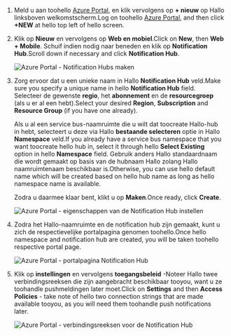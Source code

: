 

1. <span data-ttu-id="b8dc6-101">Meld u aan toohello [Azure Portal](https://portal.azure.com), en klik vervolgens op **+ nieuw** op Hallo linksboven welkomstscherm.</span><span class="sxs-lookup"><span data-stu-id="b8dc6-101">Log on toohello [Azure Portal](https://portal.azure.com), and then click **+NEW** at hello top left of hello screen.</span></span>
2. <span data-ttu-id="b8dc6-102">Klik op **Nieuw** en vervolgens op **Web en mobiel**.</span><span class="sxs-lookup"><span data-stu-id="b8dc6-102">Click on **New**, then **Web + Mobile**.</span></span> <span data-ttu-id="b8dc6-103">Schuif indien nodig naar beneden en klik op **Notification Hub**.</span><span class="sxs-lookup"><span data-stu-id="b8dc6-103">Scroll down if necessary and click **Notification Hub**.</span></span>
   
      ![Azure Portal - Notification Hubs maken](./media/notification-hubs-portal-create-new-hub/notification-hubs-azure-portal-create.png)
      
3. <span data-ttu-id="b8dc6-105">Zorg ervoor dat u een unieke naam in Hallo **Notification Hub** veld.</span><span class="sxs-lookup"><span data-stu-id="b8dc6-105">Make sure you specify a unique name in hello **Notification Hub** field.</span></span> <span data-ttu-id="b8dc6-106">Selecteer de gewenste **regio**, het **abonnement** en de **resourcegroep** (als u er al een hebt).</span><span class="sxs-lookup"><span data-stu-id="b8dc6-106">Select your desired **Region**, **Subscription** and **Resource Group** (if you have one already).</span></span> 
   
    <span data-ttu-id="b8dc6-107">Als u al een service bus-naamruimte die u wilt dat toocreate Hallo-hub in hebt, selecteert u deze via Hallo **bestaande selecteren** optie in Hallo **Namespace** veld.</span><span class="sxs-lookup"><span data-stu-id="b8dc6-107">If you already have a service bus namespace that you want toocreate hello hub in, select it through hello **Select Existing** option in hello **Namespace** field.</span></span>  <span data-ttu-id="b8dc6-108">Gebruik anders Hallo standaardnaam die wordt gemaakt op basis van de hubnaam Hallo zolang Hallo naamruimtenaam beschikbaar is.</span><span class="sxs-lookup"><span data-stu-id="b8dc6-108">Otherwise, you can use hello default name which will be created based on hello hub name as long as hello namespace name is available.</span></span> 
   
    <span data-ttu-id="b8dc6-109">Zodra u daarmee klaar bent, klikt u op **Maken**.</span><span class="sxs-lookup"><span data-stu-id="b8dc6-109">Once ready, click **Create**.</span></span>
   
      ![Azure Portal - eigenschappen van de Notification Hub instellen](./media/notification-hubs-portal-create-new-hub/notification-hubs-azure-portal-settings.png)
4. <span data-ttu-id="b8dc6-111">Zodra het Hallo-naamruimte en de notification hub zijn gemaakt, kunt u zich de respectievelijke portalpagina genomen toohello.</span><span class="sxs-lookup"><span data-stu-id="b8dc6-111">Once hello namespace and notification hub are created, you will be taken toohello respective portal page.</span></span> 
   
      ![Azure Portal - portalpagina Notification Hub](./media/notification-hubs-portal-create-new-hub/notification-hubs-azure-portal-page.png)
5. <span data-ttu-id="b8dc6-113">Klik op **instellingen** en vervolgens **toegangsbeleid** -Noteer Hallo twee verbindingsreeksen die zijn aangebracht beschikbaar tooyou, want u ze toohandle pushmeldingen later moet.</span><span class="sxs-lookup"><span data-stu-id="b8dc6-113">Click on **Settings** and then **Access Policies** - take note of hello two connection strings that are made available tooyou, as you will need them toohandle push notifications later.</span></span>
   
      ![Azure Portal - verbindingsreeksen voor de Notification Hub](./media/notification-hubs-portal-create-new-hub/notification-hubs-connection-strings-portal.png)

